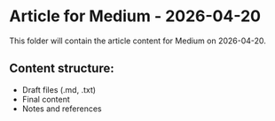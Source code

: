 # Article for Medium - 2026-04-20

This folder will contain the article content for Medium on 2026-04-20.

## Content structure:
- Draft files (.md, .txt)
- Final content
- Notes and references
